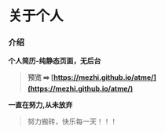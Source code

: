 # 关于个人

### 介绍
**个人简历-纯静态页面，无后台**

> **预览 ➡️ [https://mezhi.github.io/atme/](https://mezhi.github.io/atme/)**


**一直在努力,从未放弃**
> 努力搬砖，快乐每一天！！！
